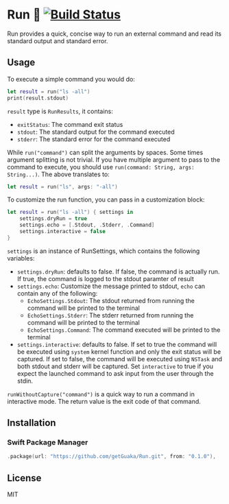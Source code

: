 # Run 🏃 [![Build Status](https://travis-ci.com/getGuaka/Run.svg?branch=master)](https://travis-ci.com/getGuaka/Run)

Run provides a quick, concise way to run an external command and read its standard output and standard error.

## Usage

To execute a simple command you would do:

```swift
let result = run("ls -all")
print(result.stdout)
```
`result` type is `RunResults`, it contains:

- `exitStatus`: The command exit status
- `stdout`: The standard output for the command executed
- `stderr`: The standard error for the command executed

While `run("command")` can split the arguments by spaces. Some times argument splitting is not trivial. If you have multiple argument to pass to the command to execute, you should use `run(command: String, args: String...)`. The above translates to:

```swift
let result = run("ls", args: "-all")
```

To customize the run function, you can pass in a customization block:

```swift
let result = run("ls -all") { settings in
    settings.dryRun = true
    settings.echo = [.Stdout, .Stderr, .Command]
    settings.interactive = false
}
```

`settings` is an instance of RunSettings, which contains the following variables:

- `settings.dryRun`: defaults to false. If false, the command is actually run. If true, the command is logged to the stdout paramter of result
- `settings.echo`: Customize the message printed to stdout, `echo` can contain any of the following:
    - `EchoSettings.Stdout`: The stdout returned from running the command will be printed to the terminal
    - `EchoSettings.Stderr`: The stderr returned from running the command will be printed to the terminal
    - `EchoSettings.Command`: The command executed will be printed to the terminal
- `settings.interactive`: defaults to false. If set to true the command will be executed using `system` kernel function and only the exit status will be captured. If set to false, the command will be executed using `NSTask` and both stdout and stderr will be captured.
Set `interactive` to true if you expect the launched command to ask input from the user through the stdin.

`runWithoutCapture("command")` is a quick way to run a command in interactive mode. The return value is the exit code of that command.

## Installation

### Swift Package Manager

```swift
.package(url: "https://github.com/getGuaka/Run.git", from: "0.1.0"),
```

## License

MIT
